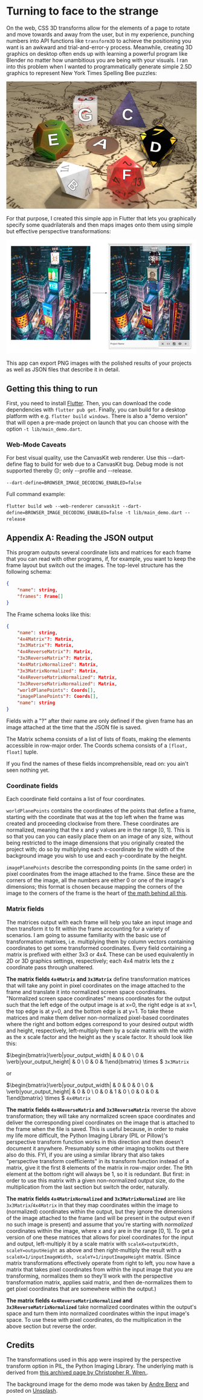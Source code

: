 # Turning to face to the strange

On the web, CSS 3D transforms allow for the elements of a page to rotate and move towards and away from the user, but in my experience, punching numbers into API functions like `transform3D` to achieve the positioning you want is an awkward and trial-and-error-y process. Meanwhile, creating 3D graphics on desktop often ends up with learning a powerful program like Blender no matter how unambitious you are being with your visuals. I ran into this problem when I wanted to programmatically generate simple 2.5D graphics to represent New York Times Spelling Bee puzzles:

![A 3D rendered picture of some dice with letters on the sides facing the camera](dice.jpg)

For that purpose, I created this simple app in Flutter that lets you graphically specify some quadrilaterals and then maps images onto them using simple but effective perspective transformations:

![A picture of Times Square on the left; the same picture with the billboards covered by a variety of other images on the right.](demo.jpg)

This app can export PNG images with the polished results of your projects as well as JSON files that describe it in detail.

## Getting this thing to run

First, you need to install [Flutter](https://docs.flutter.dev/get-started/install). Then, you can download the code dependencies with `flutter pub get`. Finally, you can build for a desktop platform with e.g. `flutter build windows`. There is also a "demo version" that will open a pre-made project on launch that you can choose with the option `-t lib/main_demo.dart`.

### Web-Mode Caveats

For best visual quality, use the CanvasKit web renderer. Use this --dart-define flag to build for web due to a CanvasKit bug. Debug mode is not supported thereby 😔; only --profile and --release.

`--dart-define=BROWSER_IMAGE_DECODING_ENABLED=false`

Full command example:

`flutter build web --web-renderer canvaskit --dart-define=BROWSER_IMAGE_DECODING_ENABLED=false -t lib/main_demo.dart --release`

## Appendix A: Reading the JSON output

This program outputs several coordinate lists and matrices for each frame that you can read with other programs, if, for example, you want to keep the frame layout but switch out the images. The top-level structure has the following schema:

```json
{
    "name": string,
    "frames": Frame[]
}
```

The Frame schema looks like this:

```json
{
    "name": string,
    "4x4Matrix"?: Matrix,
    "3x3Matrix"?: Matrix,
    "4x4ReverseMatrix"?: Matrix,
    "3x3ReverseMatrix"?: Matrix,
    "4x4MatrixNormalized": Matrix,
    "3x3MatrixNormalized": Matrix,
    "4x4ReverseMatrixNormalized": Matrix,
    "3x3ReverseMatrixNormalized": Matrix,
    "worldPlanePoints": Coords[],
    "imagePlanePoints"?: Coords[],
    "name": string
}
```

Fields with a "?" after their name are only defined if the given frame has an image attached at the time that the JSON file is saved.

The Matrix schema consists of a list of lists of floats, making the elements accessible in row-major order. The Coords schema consists of a `[float, float]` tuple.

If you find the names of these fields incomprehensible, read on: you ain't seen nothing yet.

### Coordinate fields

Each coordinate field contains a list of four coordinates.

`worldPlanePoints` contains the coordinates of the points that define a frame, starting with the coordinate that was at the top left when the frame was created and proceeding clockwise from there. These coordinates are normalized, meaning that the x and y values are in the range [0, 1]. This is so that you can you can easily place them on an image of any size, without being restricted to the image dimensions that you originally created the project with; do so by multiplying each x-coordinate by the width of the background image you wish to use and each y-coordinate by the height.

`imagePlanePoints` describe the corresponding points (in the same order) in pixel coordinates from the image attached to the frame. Since these are the corners of the image, all the numbers are either 0 or one of the image's dimensions; this format is chosen because mapping the corners of the image to the corners of the frame is the heart of [the math behind all this](https://web.archive.org/web/20150222120106/xenia.media.mit.edu/~cwren/interpolator/).

### Matrix fields

The matrices output with each frame will help you take an input image and then transform it to fit within the frame accounting for a variety of scenarios. I am going to assume familiarity with the basic use of transformation matrixes, i.e. multiplying them by column vectors containing coordinates to get some transformed coordinates. Every field containing a matrix is prefixed with either 3x3 or 4x4. These can be used equivalently in 2D or 3D graphics settings, respectively; each 4x4 matrix lets the z coordinate pass through unaltered.

**The matrix fields `4x4Matrix` and `3x3Matrix`** define transformation matrices that will take any point in pixel coordinates on the image attached to the frame and translate it into normalized screen space coordinates. "Normalized screen space coordinates" means coordinates for the output such that the left edge of the output image is at x=0, the right edge is at x=1, the top edge is at y=0, and the bottom edge is at y=1. To take these matrices and make them deliver non-normalized pixel-based coordinates where the right and bottom edges correspond to your desired output width and height, respectively, left-multiply them by a scale matrix with the width as the x scale factor and the height as the y scale factor. It should look like this:

$\begin{bmatrix}\verb|your_output_width| & 0 & 0 \\ 0 & \verb|your_output_height| & 0 \\ 0 & 0 & 1\end{bmatrix} \times $ `3x3Matrix`

or

$\begin{bmatrix}\verb|your_output_width| & 0 & 0 & 0 \\ 0 & \verb|your_output_height| & 0 & 0 \\ 0 & 0 & 1 & 0 \\ 0 & 0 & 0 & 1\end{bmatrix} \times $ `4x4Matrix`

**The matrix fields `4x4ReverseMatrix` and `3x3ReverseMatrix`** reverse the above transformation; they will take any normalized screen space coordinates and deliver the corresponding pixel coordinates on the image that is attached to the frame when the file is saved. This is useful because, in order to make my life more difficult, the Python Imaging Library (PIL or Pillow)'s perspective transform function works in this direction and then doesn't document it anywhere. Presumably some other imaging toolkits out there also do this. FYI, if you are using a similar library that also takes "perspective transform coefficients" in its transform function instead of a matrix, give it the first 8 elements of the matrix in row-major order. The 9th element at the bottom right will always be 1, so it is redundant. But first: in order to use this matrix with a given non-normalized output size, do the multiplication from the last section but switch the order, naturally.

**The matrix fields `4x4MatrixNormalized` and `3x3MatrixNormalized`** are like `3x3Matrix`/`4x4Matrix` in that they map coordinates within the image to (normalized) coordinates within the output, but they ignore the dimensions of the image attached to the frame (and will be present in the output even if no such image is present) and assume that you're starting with _normalized_ coordinates within the image, where x and y are in the range [0, 1]. To get a version of one these matrices that allows for pixel coordinates for the input and output, left-multiply it by a scale matrix with `scaleX=outputWidth, scaleY=outputHeight` as above and then right-multiply the result with a `scaleX=1/inputImageWidth, scaleY=1/inputImageHeight` matrix. (Since matrix transformations effectively operate from right to left, you now have a matrix that takes pixel coordinates from within the input image that you are transforming, normalizes them so they'll work with the perspective transformation matrix, applies said matrix, and then de-normalizes them to get pixel coordinates that are somewhere within the output.)

**The matrix fields `4x4ReverseMatrixNormalized` and `3x3ReverseMatrixNormalized`** take normalized coordinates within the output's space and turn them into normalized coordinates within the input image's space. To use these with pixel coordinates, do the multiplication in the above section but reverse the order.

## Credits

The transformations used in this app were inspired by the perspective transform option in PIL, the Python Imaging Library. The underlying math is derived from [this archived page by Christopher R. Wren.](https://web.archive.org/web/20150222120106/xenia.media.mit.edu/~cwren/interpolator/).

The background image for the demo mode was taken by [Andre Benz](https://www.instagram.com/benz/?hl=en) and posted on [Unsplash](https://unsplash.com/photos/_T35CPjjSik).
